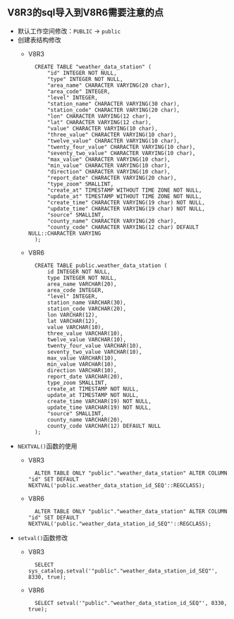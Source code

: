 ## V8R3的sql导入到V8R6需要注意的点
- 默认工作空间修改：`PUBLIC` -> `public`
- 创建表结构修改
	- V8R3

			CREATE TABLE "weather_data_station" (
			    "id" INTEGER NOT NULL,
			    "type" INTEGER NOT NULL,
			    "area_name" CHARACTER VARYING(20 char),
			    "area_code" INTEGER,
			    "level" INTEGER,
			    "station_name" CHARACTER VARYING(30 char),
			    "station_code" CHARACTER VARYING(20 char),
			    "lon" CHARACTER VARYING(12 char),
			    "lat" CHARACTER VARYING(12 char),
			    "value" CHARACTER VARYING(10 char),
			    "three_value" CHARACTER VARYING(10 char),
			    "twelve_value" CHARACTER VARYING(10 char),
			    "twenty_four_value" CHARACTER VARYING(10 char),
			    "seventy_two_value" CHARACTER VARYING(10 char),
			    "max_value" CHARACTER VARYING(10 char),
			    "min_value" CHARACTER VARYING(10 char),
			    "direction" CHARACTER VARYING(10 char),
			    "report_date" CHARACTER VARYING(20 char),
			    "type_zoom" SMALLINT,
			    "create_at" TIMESTAMP WITHOUT TIME ZONE NOT NULL,
			    "update_at" TIMESTAMP WITHOUT TIME ZONE NOT NULL,
			    "create_time" CHARACTER VARYING(19 char) NOT NULL,
			    "update_time" CHARACTER VARYING(19 char) NOT NULL,
			    "source" SMALLINT,
			    "county_name" CHARACTER VARYING(20 char),
			    "county_code" CHARACTER VARYING(12 char) DEFAULT NULL::CHARACTER VARYING
			);
	- V8R6

			CREATE TABLE public.weather_data_station (
			    id INTEGER NOT NULL,
			    type INTEGER NOT NULL,
			    area_name VARCHAR(20),
			    area_code INTEGER,
			    "level" INTEGER,                  
			    station_name VARCHAR(30),
			    station_code VARCHAR(20),
			    lon VARCHAR(12),
			    lat VARCHAR(12),
			    value VARCHAR(10),
			    three_value VARCHAR(10),
			    twelve_value VARCHAR(10),
			    twenty_four_value VARCHAR(10),
			    seventy_two_value VARCHAR(10),
			    max_value VARCHAR(10),
			    min_value VARCHAR(10),
			    direction VARCHAR(10),
			    report_date VARCHAR(20),
			    type_zoom SMALLINT,
			    create_at TIMESTAMP NOT NULL,       
			    update_at TIMESTAMP NOT NULL,
			    create_time VARCHAR(19) NOT NULL,
			    update_time VARCHAR(19) NOT NULL,
			    "source" SMALLINT,                 
			    county_name VARCHAR(20),
			    county_code VARCHAR(12) DEFAULT NULL
			);
- `NEXTVAL()`函数的使用
	- V8R3

			ALTER TABLE ONLY "public"."weather_data_station" ALTER COLUMN "id" SET DEFAULT NEXTVAL('public.weather_data_station_id_SEQ'::REGCLASS);
	- V8R6

			ALTER TABLE ONLY "public"."weather_data_station" ALTER COLUMN "id" SET DEFAULT NEXTVAL('public."weather_data_station_id_SEQ"'::REGCLASS);

- `setval()`函数修改
	- V8R3

			SELECT sys_catalog.setval('"public"."weather_data_station_id_SEQ"', 8330, true);
	- V8R6

			SELECT setval('"public"."weather_data_station_id_SEQ"', 8330, true);
